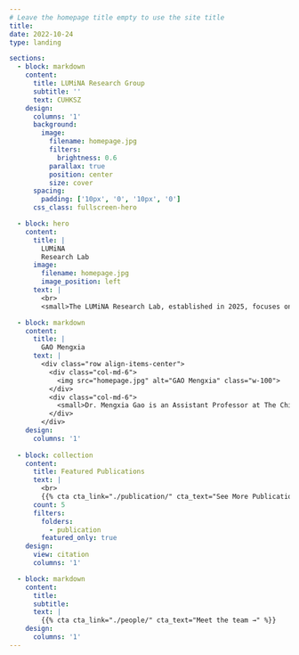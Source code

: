```yaml
---
# Leave the homepage title empty to use the site title
title:
date: 2022-10-24
type: landing

sections:
  - block: markdown
    content:
      title: LUMiNA Research Group
      subtitle: ''
      text: CUHKSZ
    design:
      columns: '1'
      background:
        image: 
          filename: homepage.jpg
          filters:
            brightness: 0.6
          parallax: true
          position: center
          size: cover
      spacing:
        padding: ['10px', '0', '10px', '0']
      css_class: fullscreen-hero

  - block: hero
    content:
      title: |
        LUMiNA
        Research Lab
      image:
        filename: homepage.jpg
        image_position: left
      text: |
        <br>
        <small>The LUMiNA Research Lab, established in 2025, focuses on advancing the understanding of mental disorders through the integration of machine learning, neuroimaging, and computational modeling. Our goal is to uncover the neural and behavioral mechanisms underlying psychopathology and to promote data-driven approaches in mental health research.</small>

  - block: markdown
    content:
      title: |
        GAO Mengxia
      text: |
        <div class="row align-items-center">
          <div class="col-md-6">
            <img src="homepage.jpg" alt="GAO Mengxia" class="w-100">
          </div>
          <div class="col-md-6">
            <small>Dr. Mengxia Gao is an Assistant Professor at The Chinese University of Hong Kong, Shenzhen, with a joint appointment in the Division of Computational Social Science and Applied Psychology. Before joining CUHK Shenzhen, she worked as a Senior Research Fellow at Monash University.</small>
          </div>
        </div>
    design:
      columns: '1'
    
  - block: collection
    content:
      title: Featured Publications
      text: |
        <br>
        {{% cta cta_link="./publication/" cta_text="See More Publications →" %}}
      count: 5
      filters:
        folders:
          - publication
        featured_only: true
    design:
      view: citation
      columns: '1'

  - block: markdown
    content:
      title:
      subtitle:
      text: |
        {{% cta cta_link="./people/" cta_text="Meet the team →" %}}
    design:
      columns: '1'
---
```

